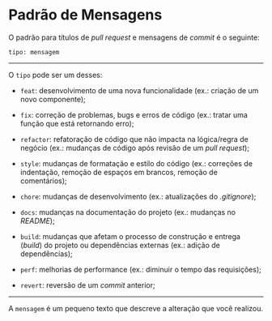 # Padrão de Mensagens
O padrão para títulos de _pull request_ e mensagens de _commit_ é o seguinte:

```
tipo: mensagem
```

---

O `tipo` pode ser um desses:

- `feat`: desenvolvimento de uma nova funcionalidade (ex.: criação de um novo componente);

- `fix`: correção de problemas, bugs e erros de código (ex.: tratar uma função que está retornando erro);

- `refactor`: refatoração de código que não impacta na lógica/regra de negócio (ex.: mudanças de código após revisão de um _pull request_);

- `style`: mudanças de formatação e estilo do código (ex.: correções de indentação, remoção de espaços em brancos, remoção de comentários);

- `chore`: mudanças de desenvolvimento (ex.: atualizações do _.gitignore_);

- `docs`: mudanças na documentação do projeto (ex.: mudanças no _README_);

- `build`: mudanças que afetam o processo de construção e entrega (_build_) do projeto ou dependências externas (ex.: adição de dependências);

- `perf`: melhorias de performance (ex.: diminuir o tempo das requisições);

- `revert`: reversão de um _commit_ anterior;

---

A `mensagem` é um pequeno texto que descreve a alteração que você realizou.
